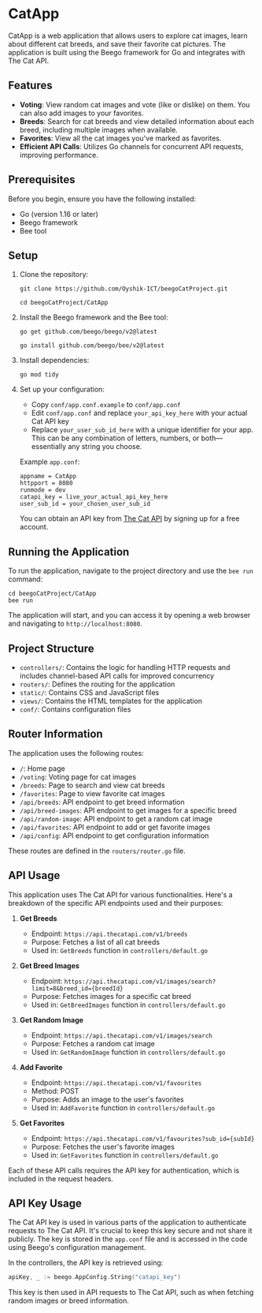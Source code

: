 # CatApp

CatApp is a web application that allows users to explore cat images, learn about different cat breeds, and save their favorite cat pictures. The application is built using the Beego framework for Go and integrates with The Cat API.

## Features

- **Voting**: View random cat images and vote (like or dislike) on them. You can also add images to your favorites.
- **Breeds**: Search for cat breeds and view detailed information about each breed, including multiple images when available.
- **Favorites**: View all the cat images you've marked as favorites.
- **Efficient API Calls**: Utilizes Go channels for concurrent API requests, improving performance.

## Prerequisites

Before you begin, ensure you have the following installed:

- Go (version 1.16 or later)
- Beego framework
- Bee tool

## Setup

1. Clone the repository:

   ```
   git clone https://github.com/Oyshik-ICT/beegoCatProject.git

   cd beegoCatProject/CatApp
   ```

2. Install the Beego framework and the Bee tool:

   ```
   go get github.com/beego/beego/v2@latest

   go install github.com/beego/bee/v2@latest
   ```

3. Install dependencies:

   ```
   go mod tidy
   ```

4. Set up your configuration:

   - Copy `conf/app.conf.example` to `conf/app.conf`
   - Edit `conf/app.conf` and replace `your_api_key_here` with your actual Cat API key
   - Replace `your_user_sub_id_here` with a unique identifier for your app. This can be any combination of letters, numbers, or both—essentially any string you choose.

   Example `app.conf`:

   ```
   appname = CatApp
   httpport = 8080
   runmode = dev
   catapi_key = live_your_actual_api_key_here
   user_sub_id = your_chosen_user_sub_id
   ```

   You can obtain an API key from [The Cat API](https://thecatapi.com/) by signing up for a free account.

## Running the Application

To run the application, navigate to the project directory and use the `bee run` command:

```
cd beegoCatProject/CatApp
bee run
```

The application will start, and you can access it by opening a web browser and navigating to `http://localhost:8080`.

## Project Structure

- `controllers/`: Contains the logic for handling HTTP requests and includes channel-based API calls for improved concurrency
- `routers/`: Defines the routing for the application
- `static/`: Contains CSS and JavaScript files
- `views/`: Contains the HTML templates for the application
- `conf/`: Contains configuration files

## Router Information

The application uses the following routes:

- `/`: Home page
- `/voting`: Voting page for cat images
- `/breeds`: Page to search and view cat breeds
- `/favorites`: Page to view favorite cat images
- `/api/breeds`: API endpoint to get breed information
- `/api/breed-images`: API endpoint to get images for a specific breed
- `/api/random-image`: API endpoint to get a random cat image
- `/api/favorites`: API endpoint to add or get favorite images
- `/api/config`: API endpoint to get configuration information

These routes are defined in the `routers/router.go` file.

## API Usage

This application uses The Cat API for various functionalities. Here's a breakdown of the specific API endpoints used and their purposes:

1. **Get Breeds**

   - Endpoint: `https://api.thecatapi.com/v1/breeds`
   - Purpose: Fetches a list of all cat breeds
   - Used in: `GetBreeds` function in `controllers/default.go`

2. **Get Breed Images**

   - Endpoint: `https://api.thecatapi.com/v1/images/search?limit=8&breed_id={breedId}`
   - Purpose: Fetches images for a specific cat breed
   - Used in: `GetBreedImages` function in `controllers/default.go`

3. **Get Random Image**

   - Endpoint: `https://api.thecatapi.com/v1/images/search`
   - Purpose: Fetches a random cat image
   - Used in: `GetRandomImage` function in `controllers/default.go`

4. **Add Favorite**

   - Endpoint: `https://api.thecatapi.com/v1/favourites`
   - Method: POST
   - Purpose: Adds an image to the user's favorites
   - Used in: `AddFavorite` function in `controllers/default.go`

5. **Get Favorites**
   - Endpoint: `https://api.thecatapi.com/v1/favourites?sub_id={subId}`
   - Purpose: Fetches the user's favorite images
   - Used in: `GetFavorites` function in `controllers/default.go`

Each of these API calls requires the API key for authentication, which is included in the request headers.

## API Key Usage

The Cat API key is used in various parts of the application to authenticate requests to The Cat API. It's crucial to keep this key secure and not share it publicly. The key is stored in the `app.conf` file and is accessed in the code using Beego's configuration management.

In the controllers, the API key is retrieved using:

```go
apiKey, _ := beego.AppConfig.String("catapi_key")
```

This key is then used in API requests to The Cat API, such as when fetching random images or breed information.
